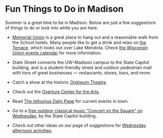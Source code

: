# Fun Things to Do in Madison

Summer is a great time to be in Madison.  Below are just a few suggestions of things to do or look into while you are
here.

-   [Memorial Union](https://union.wisc.edu/visit/memorial-union/) is a great place to hang out and a reasonable walk
    from the School hotels.  Many people like to get a drink and relax on
    [the Terrace](https://union.wisc.edu/visit/terrace-at-the-memorial-union/), which looks out over Lake Mendota.
    Check [the Wisconsin Union events calendar](https://union.wisc.edu/events-and-activities/event-calendar/) for more
    information.

-   State Street connects the UW&ndash;Madison campus to the State Capitol building, and is a student-friendly street
    and outdoor pedestrian mall with tons of great businesses — restaurants, stores, bars, and more.

-   Catch a show at the historic [Orpheum Theatre](http://www.madisonorpheum.com).

-   Check out the [Overture Center for the Arts](http://www.overturecenter.org/).

-   Read [The Isthumus Daily Page](https://isthmus.com/) for current events in town.

-   Go to a [free outdoor classical music “Concert on the Square” on
    Wednesday](https://wisconsinchamberorchestra.org/performance-listing/category/concerts-on-the-square), by the State
    Capitol building.

-   Check out other ideas on our page of suggestions for [Wednesday afternoon activities](wednesday-activities.md).
